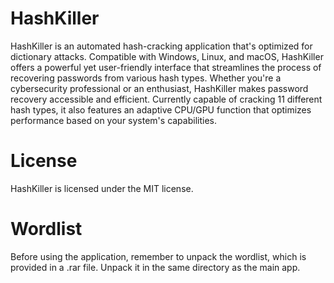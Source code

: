 # HashKiller
HashKiller is an automated hash-cracking application that's optimized for dictionary attacks. Compatible with Windows, Linux, and macOS, HashKiller offers a powerful yet user-friendly interface that streamlines the process of recovering passwords from various hash types. Whether you're a cybersecurity professional or an enthusiast, HashKiller makes password recovery accessible and efficient. Currently capable of cracking 11 different hash types, it also features an adaptive CPU/GPU function that optimizes performance based on your system's capabilities. 

# License
HashKiller is licensed under the MIT license.

# Wordlist
Before using the application, remember to unpack the wordlist, which is provided in a .rar file. Unpack it in the same directory as the main app.
